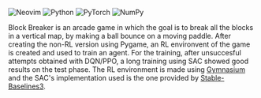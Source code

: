 ![Neovim](https://img.shields.io/badge/NeoVim-%2357A143.svg?&style=for-the-badge&logo=neovim&logoColor=white)
![Python](https://img.shields.io/badge/python-3670A0?style=for-the-badge&logo=python&logoColor=ffdd54)
![PyTorch](https://img.shields.io/badge/PyTorch-%23EE4C2C.svg?style=for-the-badge&logo=PyTorch&logoColor=white)
![NumPy](https://img.shields.io/badge/numpy-%23013243.svg?style=for-the-badge&logo=numpy&logoColor=white)

Block Breaker is an arcade game in which the goal is to break all the blocks in a vertical map, by making a ball bounce on a moving paddle. After creating the non-RL version using Pygame, an RL environvent of the game is created and used to train an agent. For the training, after unsuccesful attempts obtained with DQN/PPO, a long training using SAC showed good results on the test phase.
The RL environment is made using [Gymnasium](https://gymnasium.farama.org/index.html) and the SAC's implementation used is the one provided by [Stable-Baselines3](https://stable-baselines3.readthedocs.io/en/master/modules/sac.html).
